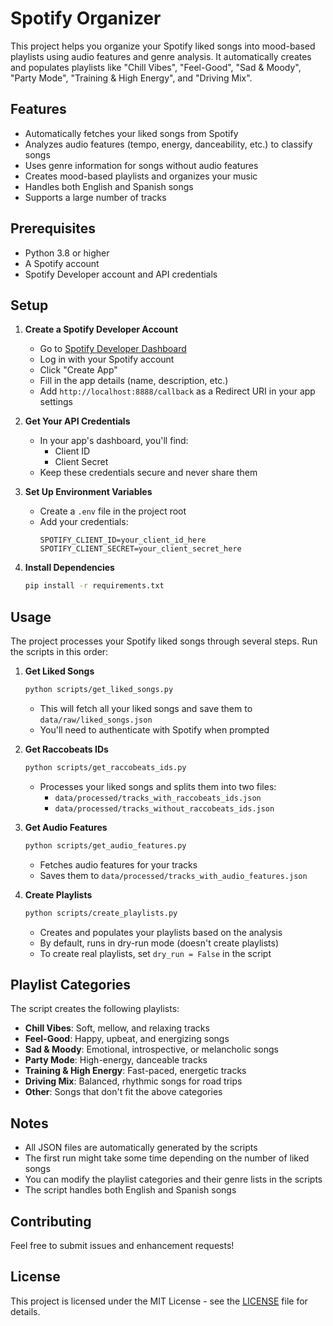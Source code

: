 # Spotify Organizer

This project helps you organize your Spotify liked songs into mood-based playlists using audio features and genre analysis. It automatically creates and populates playlists like "Chill Vibes", "Feel-Good", "Sad & Moody", "Party Mode", "Training & High Energy", and "Driving Mix".

## Features

- Automatically fetches your liked songs from Spotify
- Analyzes audio features (tempo, energy, danceability, etc.) to classify songs
- Uses genre information for songs without audio features
- Creates mood-based playlists and organizes your music
- Handles both English and Spanish songs
- Supports a large number of tracks

## Prerequisites

- Python 3.8 or higher
- A Spotify account
- Spotify Developer account and API credentials

## Setup

1. **Create a Spotify Developer Account**
   - Go to [Spotify Developer Dashboard](https://developer.spotify.com/dashboard)
   - Log in with your Spotify account
   - Click "Create App"
   - Fill in the app details (name, description, etc.)
   - Add `http://localhost:8888/callback` as a Redirect URI in your app settings

2. **Get Your API Credentials**
   - In your app's dashboard, you'll find:
     - Client ID
     - Client Secret
   - Keep these credentials secure and never share them

3. **Set Up Environment Variables**
   - Create a `.env` file in the project root
   - Add your credentials:
     ```
     SPOTIFY_CLIENT_ID=your_client_id_here
     SPOTIFY_CLIENT_SECRET=your_client_secret_here
     ```

4. **Install Dependencies**
   ```bash
   pip install -r requirements.txt
   ```

## Usage

The project processes your Spotify liked songs through several steps. Run the scripts in this order:

1. **Get Liked Songs**
   ```bash
   python scripts/get_liked_songs.py
   ```
   - This will fetch all your liked songs and save them to `data/raw/liked_songs.json`
   - You'll need to authenticate with Spotify when prompted

2. **Get Raccobeats IDs**
   ```bash
   python scripts/get_raccobeats_ids.py
   ```
   - Processes your liked songs and splits them into two files:
     - `data/processed/tracks_with_raccobeats_ids.json`
     - `data/processed/tracks_without_raccobeats_ids.json`

3. **Get Audio Features**
   ```bash
   python scripts/get_audio_features.py
   ```
   - Fetches audio features for your tracks
   - Saves them to `data/processed/tracks_with_audio_features.json`

4. **Create Playlists**
   ```bash
   python scripts/create_playlists.py
   ```
   - Creates and populates your playlists based on the analysis
   - By default, runs in dry-run mode (doesn't create playlists)
   - To create real playlists, set `dry_run = False` in the script

## Playlist Categories

The script creates the following playlists:

- **Chill Vibes**: Soft, mellow, and relaxing tracks
- **Feel-Good**: Happy, upbeat, and energizing songs
- **Sad & Moody**: Emotional, introspective, or melancholic songs
- **Party Mode**: High-energy, danceable tracks
- **Training & High Energy**: Fast-paced, energetic tracks
- **Driving Mix**: Balanced, rhythmic songs for road trips
- **Other**: Songs that don't fit the above categories

## Notes

- All JSON files are automatically generated by the scripts
- The first run might take some time depending on the number of liked songs
- You can modify the playlist categories and their genre lists in the scripts
- The script handles both English and Spanish songs

## Contributing

Feel free to submit issues and enhancement requests!

## License

This project is licensed under the MIT License - see the [LICENSE](LICENSE) file for details. 
